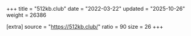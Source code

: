 +++
title = "512kb.club"
date = "2022-03-22"
updated = "2025-10-26"
weight = 26386

[extra]
source = "https://512kb.club/"
ratio = 90
size = 26
+++
